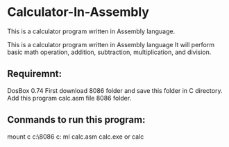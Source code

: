 # Calculator-In-Assembly
This is a calculator program written in Assembly language.


This is a calculator program written in Assembly language It will perform basic math operation, addition, subtraction, multiplication, and division.

## Requiremnt: 
DosBox 0.74
First download 8086 folder and save this folder in C directory.
Add this program calc.asm file 8086 folder.

## Conmands to run this program:
mount c c:\8086
c: 
ml calc.asm
calc.exe or calc

 
